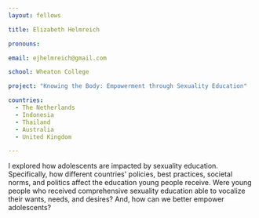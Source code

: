 ```yaml
---
layout: fellows

title: Elizabeth Helmreich

pronouns: 

email: ejhelmreich@gmail.com

school: Wheaton College

project: "Knowing the Body: Empowerment through Sexuality Education"

countries:
  - The Netherlands
  - Indonesia
  - Thailand
  - Australia
  - United Kingdom

---
```


I explored how adolescents are impacted by sexuality education. Specifically, how different countries' policies, best practices, societal norms, and politics affect the education young people receive. Were young people who received comprehensive sexuality education able to vocalize their wants, needs, and desires? And, how can we better empower adolescents?